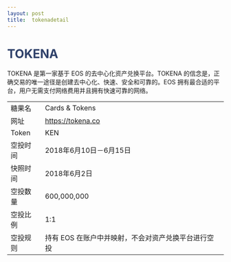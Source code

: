 ```yaml
---
layout: post
title:  tokenadetail
---
```


<h1 style="color: #2F416A">TOKENA</h1>
<p>
TOKENA 是第一家基于 EOS 的去中心化资产兑换平台。TOKENA 的信念是，正确交易的唯一途径是创建去中心化、快速、安全和可靠的。EOS 拥有最合适的平台，用户无需支付网络费用并且拥有快速可靠的网络。
</p>


<table class="center">
  <tbody>
    <tr>
        <td class="tablehalf">糖果名</td>
        <td class="tablehalf">Cards & Tokens</td>
    </tr>
    <tr>
        <td>网址</td>
        <td><a href="https://tokena.co" target="_blank">https://tokena.co</a></td>
    </tr>
    <tr>
        <td>Token</td>
        <td>KEN</td>
    </tr>
    <tr>
        <td>空投时间</td>
        <td>2018年6月10日－6月15日</td>
    </tr>
    <tr>
        <td>快照时间</td>
        <td>2018年6月2日</td>
    </tr>
    <tr>
        <td>空投数量</td>
        <td>600,000,000</td>
    </tr>
    <tr>
        <td>空投比例</td>
        <td>          
         1:1
        </td>
    </tr>
    <tr>
        <td>空投规则</td>
        <td>
        持有 EOS 在账户中并映射，不会对资产兑换平台进行空投
        </td>
    </tr>
  </tbody>
</table>


